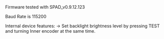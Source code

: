 
Firmware tested with SPAD_v0.9.12.123

Baud Rate is 115200

Internal device features:
 -> Set backlight brightness level by pressing TEST and turning Inner encoder at the same time.
